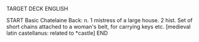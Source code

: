TARGET DECK
ENGLISH

START
Basic
Chatelaine
Back: n. 1 mistress of a large house. 2 hist. Set of short chains attached to a woman's belt, for carrying keys etc. [medieval latin castellanus: related to *castle]
END

